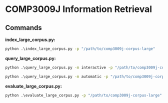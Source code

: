 # COMP3009J Information Retrieval

## Commands

**index_large_corpus.py:**

```cmd
python .\index_large_corpus.py -p "/path/to/comp3009j-corpus-large"
```

**query_large_corpus.py:**

```cmd
python .\query_large_corpus.py -m interactive -p "/path/to/comp3009j-corpus-large"
```

```cmd
python .\query_large_corpus.py -m automatic -p "/path/to/comp3009j-corpus-large"
```

**evaluate_large_corpus.py:**

```cmd
python .\evaluate_large_corpus.py -p "/path/to/comp3009j-corpus-large"
```